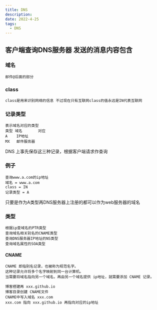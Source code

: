```yaml
---
title: DNS
description: 
date: 2022-4-25
tags:
  - DNS
---
```

## 客户端查询DNS服务器 发送的消息内容包含
### 域名 
```
邮件@后面的部分
```

### class
```
class是用来识别网络的信息 不过现在只有互联网class的值永远是IN代表互联网
```

### 记录类型
```
表示域名对应的类型
类型 域名       对应
A    IP地址
MX   邮件服务器
```
DNS 上事先保存这三种记录，根据客户端请求作查询

### 例子
```
查询www.a.com的ip地址
域名 = www.a.com
class = IN
记录类型 = A
```
只要是作为A类型再DNS服务器上注册的都可以作为web服务器的域名
### 类型
```
根据ip查域名的PTR类型
查询域名相关别名的CNAME类型
查询DNS服务器IP地址的NS类型
查询域名属性的SOA类型
```
#### CNAME
```
CNAME 即指别名记录，也被称为规范名字。
这种记录允许将多个名字映射到同一台计算机。 
当需要将域名指向另一个域名，再由另一个域名提供 ip地址，就需要添加 CNAME 记录。
```
```
博客搭建再 xxx.github.io 
博客目录创建 CNAME文件
CNAME中写入域名 xxx.com
xxx.com 指向 xxx.github.io 再指向对应的ip地址
```